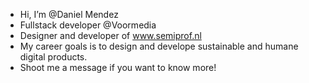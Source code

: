 - Hi, I’m @Daniel Mendez
- Fullstack developer @Voormedia
- Designer and developer of www.semiprof.nl
- My career goals is to design and develope sustainable and humane digital products.
- Shoot me a message if you want to know more! 


